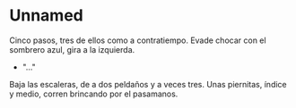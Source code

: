 # Unnamed

Cinco pasos, tres de ellos como a contratiempo. Evade chocar con el sombrero
azul, gira a la izquierda. 
- "..."

Baja las escaleras, de a dos peldaños y a veces tres. Unas piernitas, índice y
medio, corren brincando por el pasamanos.
